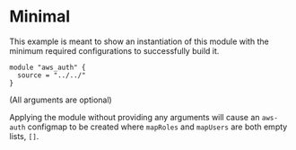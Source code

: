 # Minimal

This example is meant to show an instantiation of this module with the minimum required configurations to successfully build it.

```hcl
module "aws_auth" {
  source = "../../"
}
```
(All arguments are optional)

Applying the module without providing any arguments will cause an `aws-auth` configmap to be created where `mapRoles` and `mapUsers` are both empty lists, `[]`.
